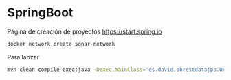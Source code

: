 # SpringBoot

Página de creación de proyectos <https://start.spring.io>

```sh
docker network create sonar-network
```

Para lanzar

```sh
mvn clean compile exec:java -Dexec.mainClass="es.david.obrestdatajpa.ObRestDatajpaApplication"
```
